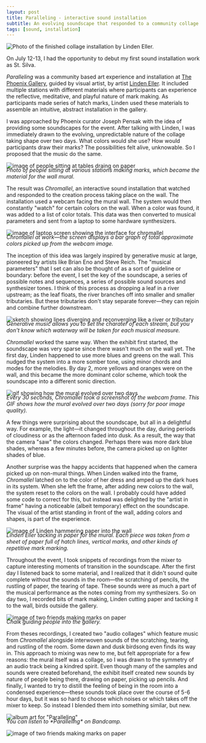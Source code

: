 ```yaml
---
layout: post
title: Paralleling - interactive sound installation
subtitle: An evolving soundscape that responded to a community collage piece
tags: [sound, installation]
---
```



![Photo of the finished collage installation by Linden Eller.](../assets/paralleling/IMG_1017.jpg)

On July 12-13, I had the opportunity to debut my first sound installation work as St. Silva. 

*Paralleling* was a community based art experience and installation at [The Phoenix Gallery](https://thephoenixvt.com/), guided by visual artist, by artist [Linden Eller](https://www.lindeneller.com/). It included multiple stations with different materials where participants can experience the reflective, meditative, and playful nature of mark making. As participants made series of hatch marks, Linden used these materials to assemble an intuitive, abstract installation in the gallery. 

I was approached by Phoenix curator Joseph Pensak with the idea of providing some soundscapes for the event. After talking with Linden, I was immediately drawn to the evolving, unpredictable nature of the collage taking shape over two days. What colors would she use? How would participants draw their marks? The possibilities felt alive, unknowable. So I proposed that the music do the same.

![image of people sitting at tables draing on paper](../assets/paralleling/IMG_8651.jpg)
<figcaption style="font-style: italic; margin-top: -20px">Photo of people sitting at various stations making marks, which became the material for the wall mural.</figcaption>

The result was *Chromallel*, an interactive sound installation that watched and responded to the creation process taking place on the wall. The installation used a webcam facing the mural wall. The system would then constantly "watch" for certain colors on the wall. When a color was found, it was added to a list of color totals. This data was then converted to musical parameters and sent from a laptop to some hardware synthesizers. 

![image of laptop screen showing the interface for chromallel](../assets/paralleling/20240713_124513.jpg)
<figcaption style="font-style: italic; margin-top: -20px">Chromallel at work—the screen displays a bar graph of total approximate colors picked up from the webcam image.</figcaption>

The inception of this idea was largely inspired by generative music at large, pioneered by artists like Brian Eno and Steve Reich. The "musical parameters" that I set can also be thought of as a sort of guideline or boundary: before the event, I set the key of the soundscape, a series of possible notes and sequences, a series of possible sound sources and synthesizer tones. I think of this process as dropping a leaf in a river upstream; as the leaf floats, the river branches off into smaller and smaller tributaries. But these tributaries don't stay separate forever—they can rejoin and combine further downstream.

![sketch showing lines diverging and reconverging like a river or tributary](../assets/paralleling/tributary.jpg)
<figcaption style="font-style: italic; margin-top: -20px">Generative music allows you to set the charater of each stream, but you don't know which waterway will be taken for each musical measure.</figcaption>

*Chromallel* worked the same way. When the exhibit first started, the soundscape was very sparse since there wasn't much on the wall yet. The first day, Linden happened to use more blues and greens on the wall. This nudged the system into a more somber tone, using minor chords and modes for the melodies. By day 2, more yellows and oranges were on the wall, and this became the more dominant color scheme, which took the soundscape into a different sonic direction. 

![gif showing how the mural evolved over two days](../assets/paralleling/output.gif)
<figcaption style="font-style: italic; margin-top: -20px">Every 30 seconds, Chromallel took a screenshot of the webcam frame. This GIF shows how the mural evolved over two days (sorry for poor image quality).</figcaption>

A few things were surprising about the soundscape, but all in a delightful way. For example, the light—it changed throughout the day, during periods of cloudiness or as the afternoon faded into dusk. As a result, the way that the camera "saw" the colors changed. Perhaps there was more dark blue shades, whereas a few minutes before, the camera picked up on lighter shades of blue.

Another surprise was the happy accidents that happened when the camera picked up on non-mural things. When Linden walked into the frame, *Chromallel* latched on to the color of her dress and amped up the dark hues in its system. When she left the frame, after adding new colors to the wall, the system reset to the colors on the wall. I probably could have added some code to correct for this, but instead was delighted by the "artist in frame" having a noticeable (albeit temporary) effect on the soundscape.  The visual of the artist standing in front of the wall, adding colors and shapes, is part of the experience. 

![image of Linden hammering paper into the wall](../assets/paralleling/IMG_8697.jpg)
<figcaption style="font-style: italic; margin-top: -20px">Linden Eller tacking in paper for the mural. Each piece was taken from a sheet of paper full of hatch lines, vertical marks, and other kinds of repetitive mark marking.</figcaption>

Throughout the event, I took snippets of recordings from the mixer to capture interesting moments of transition in the soundscape. After the first day I listened back to some material, and I realized that it didn't sound quite complete without the sounds in the room—the scratching of pencils, the rustling of paper, the tearing of tape. These sounds were as much a part of the musical performance as the notes coming from my synthesizers. So on day two, I recorded bits of mark making, Linden cutting paper and tacking it to the wall, birds outside the gallery. 

![image of two friends making marks on paper](../assets/paralleling/about-you-chalk.jpg)
<figcaption style="font-style: italic; margin-top: -20px">Chalk guiding people into the gallery.</figcaption>

From theses recordings, I created two "audio collages" which feature music from *Chromallel* alongside interwoven sounds of the scratching, tearing, and rustling of the room. Some dawn and dusk birdsong even finds its way in. This approach to mixing was new to me, but felt appropriate for a few reasons: the mural itself was a collage, so I was drawn to the symmetry of an audio track being a kindred spirit. Even though many of the samples and sounds were created beforehand, the exhibit itself created new sounds by nature of people being there, drawing on paper, picking up pencils. And finally, I wanted to try to distill the feeling of being in the room into a condensed experience—these sounds took place over the course of 5-6 hour days, but it was so hard to choose which noises or which takes off the mixer to keep. So instead I blended them into something similar, but new.

![album art for "Paralleling"](../assets/paralleling/Album4.jpg)
<figcaption style="font-style: italic; margin-top: -20px">You can listen to *Paralleling* on Bandcamp.</figcaption>

![image of two friends making marks on paper](../assets/paralleling/IMG_8680.jpg)
<figcaption style="font-style: italic; margin-top: -20px"></figcaption>

